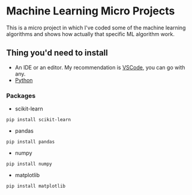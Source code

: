 # Machine Learning Micro Projects

This is a micro project in which I've coded some of the machine learning algorithms and shows how actually that specific ML algorithm work.

## Thing you'd need to install
- An IDE or an editor. My recommendation is [VSCode](https://code.visualstudio.com/download/), you can go with any.
- [Python](https://www.python.org/downloads/)

### Packages
- scikit-learn
```
pip install scikit-learn
```
- pandas
```
pip install pandas
```
- numpy
```
pip install numpy
```
- matplotlib
```
pip install matplotlib
```
